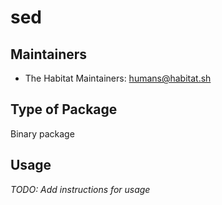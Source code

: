 # sed

## Maintainers

* The Habitat Maintainers: <humans@habitat.sh>

## Type of Package

Binary package

## Usage

*TODO: Add instructions for usage*
